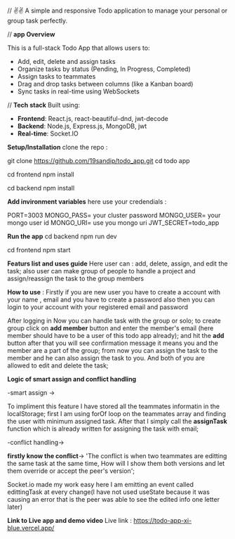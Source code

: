 // ✌✌ A simple and responsive Todo application to manage your personal or group task perfectly.

// **app Overview**

This is a full-stack Todo App that allows users to:

- Add, edit, delete and assign tasks
- Organize tasks by status (Pending, In Progress, Completed)
- Assign tasks to teammates
- Drag and drop tasks between columns (like a Kanban board)
- Sync tasks in real-time using WebSockets

// **Tech stack**
Built using:

- **Frontend**: React.js, react-beautiful-dnd, jwt-decode
- **Backend**: Node.js, Express.js, MongoDB, jwt
- **Real-time**: Socket.IO

**Setup/Installation**
clone the repo :

git clone https://github.com/19sandip/todo_app.git
cd todo app

cd frontend
npm install

cd backend
npm install

**Add invironment variables**
here use your credendials :

PORT=3003
MONGO_PASS= your cluster password
MONGO_USER= your mongo user id
MONGO_URI= use you mongo uri
JWT_SECRET=todo_app

**Run the app**
cd backend
npm run dev

cd frontend
npm start

**Featurs list and uses guide**
Here user can :
add, delete, assign, and edit the task;
also user can make group of people to handle a project and assign/reassign the task to the group members

**How to use** :
Firstly if you are new user you have to create a account with your name , email
and you have to create a password also then you can login to your account with your registered email and password

After logging in Now you can handle task with the group or solo;
to create group click on **add member** button and enter the member's email (here member should have to be a user of this todo app already);
and hit the **add** button after that you will see confirmation message it means you and the member are a part of the group;
from now you can assign the task to the member and he can also assign the task to you. And both of you are allowed to edit and delete the task;

**Logic of smart assign and conflict handling**

-smart assign ->

To impliment this feature I have stored all the teammates informatin in the localStorage;
first I am using forOf loop on the teammates array and finding the user with minimum assigned task.
After that I simply call the **assignTask** function which is already written for assigning the task with email;

-conflict handling->

**firstly know the conflict**-> 'The conflict is when two teammates are editting the same task at the same time, How will I show them both versions and let them override or accept the peer's version';

Socket.io made my work easy here I am emitting an event called edittingTask at every change(I have not used useState because it was causing an error that is the peer was able to see the edited info one letter later)

**Link to Live app and demo video**
Live link : https://todo-app-xi-blue.vercel.app/
